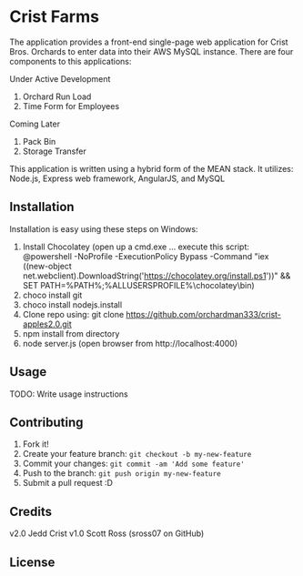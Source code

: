# Crist Farms

The application provides a front-end single-page web application for Crist Bros. Orchards to enter data into
their AWS MySQL instance.  There are four components to this applications:

Under Active Development
1. Orchard Run Load
2. Time Form for Employees

Coming Later
1. Pack Bin
2. Storage Transfer

This application is written using a hybrid form of the MEAN stack.  It utilizes:
Node.js, Express web framework, AngularJS, and MySQL

## Installation
Installation is easy using these steps on Windows:

1. Install Chocolatey (open up a cmd.exe ... execute this script: @powershell -NoProfile -ExecutionPolicy Bypass -Command "iex ((new-object net.webclient).DownloadString('https://chocolatey.org/install.ps1'))" && SET PATH=%PATH%;%ALLUSERSPROFILE%\chocolatey\bin)
2. choco install git
3. choco install nodejs.install
4. Clone repo using: git clone https://github.com/orchardman333/crist-apples2.0.git
5. npm install from directory
6. node server.js  (open browser from http://localhost:4000)

## Usage

TODO: Write usage instructions

## Contributing

1. Fork it!
2. Create your feature branch: `git checkout -b my-new-feature`
3. Commit your changes: `git commit -am 'Add some feature'`
4. Push to the branch: `git push origin my-new-feature`
5. Submit a pull request :D

## Credits

v2.0 Jedd Crist
v1.0 Scott Ross (sross07 on GitHub)

## License
